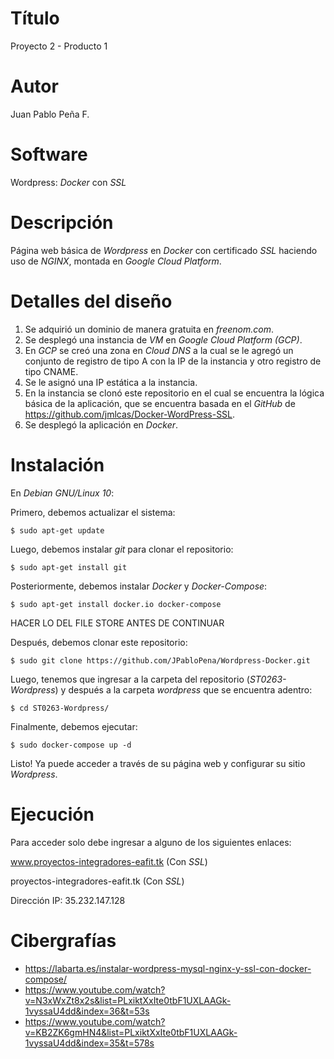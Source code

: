# Título
Proyecto 2 - Producto 1

# Autor
Juan Pablo Peña F.

# Software
Wordpress: _Docker_ con _SSL_

# Descripción
Página web básica de _Wordpress_ en _Docker_ con certificado _SSL_ haciendo uso de _NGINX_, montada en _Google Cloud Platform_. 

# Detalles del diseño
1. Se adquirió un dominio de manera gratuita en _freenom.com_.
2. Se desplegó una instancia de _VM_ en _Google Cloud Platform (GCP)_.
3. En _GCP_ se creó una zona en _Cloud DNS_ a la cual se le agregó un conjunto de registro de tipo A con la IP de la instancia y otro registro de tipo CNAME.
4. Se le asignó una IP estática a la instancia.
5. En la instancia se clonó este repositorio en el cual se encuentra la lógica básica de la aplicación, que se encuentra basada en el _GitHub_ de https://github.com/jmlcas/Docker-WordPress-SSL.
6. Se desplegó la aplicación en _Docker_.

# Instalación
En _Debian GNU/Linux 10_:

Primero, debemos actualizar el sistema:
```
$ sudo apt-get update
```

Luego, debemos instalar _git_ para clonar el repositorio:
```
$ sudo apt-get install git
```

Posteriormente, debemos instalar _Docker_ y _Docker-Compose_:
```
$ sudo apt-get install docker.io docker-compose
```

HACER LO DEL FILE STORE ANTES DE CONTINUAR


Después, debemos clonar este repositorio:
```
$ sudo git clone https://github.com/JPabloPena/Wordpress-Docker.git
```

Luego, tenemos que ingresar a la carpeta del repositorio (_ST0263-Wordpress_) y después a la carpeta _wordpress_ que se encuentra adentro:
```
$ cd ST0263-Wordpress/
```

Finalmente, debemos ejecutar:
```
$ sudo docker-compose up -d
```

Listo! Ya puede acceder a través de su página web y configurar su sitio _Wordpress_.

# Ejecución
Para acceder solo debe ingresar a alguno de los siguientes enlaces:

www.proyectos-integradores-eafit.tk (Con _SSL_)

proyectos-integradores-eafit.tk (Con _SSL_)

Dirección IP: 35.232.147.128

# Cibergrafías
- https://labarta.es/instalar-wordpress-mysql-nginx-y-ssl-con-docker-compose/
- https://www.youtube.com/watch?v=N3xWxZt8x2s&list=PLxiktXxIte0tbF1UXLAAGk-1vyssaU4dd&index=36&t=53s
- https://www.youtube.com/watch?v=KB2ZK6gmHN4&list=PLxiktXxIte0tbF1UXLAAGk-1vyssaU4dd&index=35&t=578s
      
